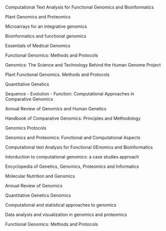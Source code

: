 Computational Text Analysis for Functional Genomics and Bioinformatics

Plant Genomics and Proteomics

Microarrays for an integrative genomics

Bioinformatics and functional genomics

Essentials of Medical Genomics

Functional Genomics: Methods and Protocols

Genomics: The Science and Technology Behind the Human Genome Project

Plant Functional Genomics. Methods and Protocols

Quantitative Genetics

Sequence - Evolution - Function: Computational Approaches in Comparative Genomics

Annual Review of Genomics and Human Genetics

Handbook of Comparative Genomics: Principles and Methodology

Genomics Protocols

Genomics and Proteomics: Functional and Computational Aspects

Computational text Analysis for Functional GEnomics and Bioinformatics

Intorduction to computational genomics: a case studies approach

Encyclopedia of Genetics, Genomics, Proteomics and Informatics

Molecular Nutrition and Genomics

Annual Review of Genomics

Quantitative Genetics Genomics

Computational and statistical approaches to genomics

Data analysis and visualization in genomics and proteomics

Functional Genomics: Methods and Protocols

